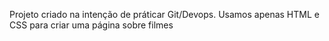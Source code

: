 Projeto criado na intenção de práticar Git/Devops.
Usamos apenas HTML e CSS para criar uma página sobre filmes
